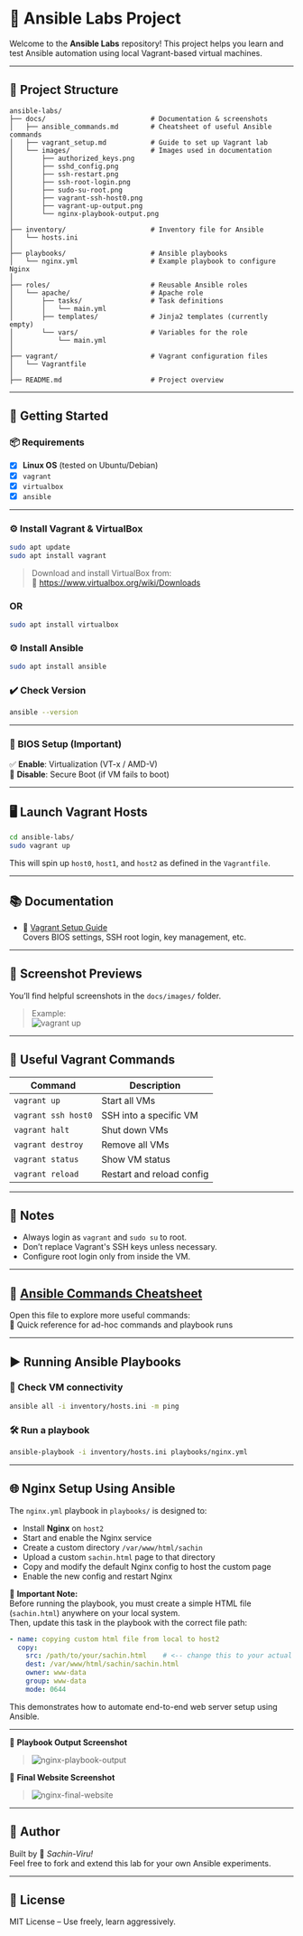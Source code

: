 # 🧪 Ansible Labs Project

Welcome to the **Ansible Labs** repository! This project helps you learn and test Ansible automation using local Vagrant-based virtual machines.

---

## 📁 Project Structure

```
ansible-labs/
├── docs/                          # Documentation & screenshots
│   ├── ansible_commands.md        # Cheatsheet of useful Ansible commands
│   ├── vagrant_setup.md           # Guide to set up Vagrant lab
│   └── images/                    # Images used in documentation
│       ├── authorized_keys.png
│       ├── sshd_config.png
│       ├── ssh-restart.png
│       ├── ssh-root-login.png
│       ├── sudo-su-root.png
│       ├── vagrant-ssh-host0.png
│       ├── vagrant-up-output.png
│       └── nginx-playbook-output.png
│
├── inventory/                     # Inventory file for Ansible
│   └── hosts.ini
│
├── playbooks/                     # Ansible playbooks
│   └── nginx.yml                  # Example playbook to configure Nginx
│
├── roles/                         # Reusable Ansible roles
│   └── apache/                    # Apache role
│       ├── tasks/                 # Task definitions
│       │   └── main.yml
│       ├── templates/             # Jinja2 templates (currently empty)
│       └── vars/                  # Variables for the role
│           └── main.yml
│
├── vagrant/                       # Vagrant configuration files
│   └── Vagrantfile
│
├── README.md                      # Project overview
```

---

## 🚀 Getting Started

### 📦 Requirements

- [x] **Linux OS** (tested on Ubuntu/Debian)
- [x] `vagrant`
- [x] `virtualbox`
- [x] `ansible`

---

### ⚙️ Install Vagrant & VirtualBox

```bash
sudo apt update
sudo apt install vagrant
```

> Download and install VirtualBox from:  
> 🔗 https://www.virtualbox.org/wiki/Downloads

### OR

```bash
sudo apt install virtualbox
```

### ⚙️ Install Ansible

```bash
sudo apt install ansible
```

### ✔️ Check Version

```bash
ansible --version
```

---

### 🔐 BIOS Setup (Important)

✅ **Enable**: Virtualization (VT-x / AMD-V)  
🚫 **Disable**: Secure Boot (if VM fails to boot)

---

## 🖥️ Launch Vagrant Hosts

```bash
cd ansible-labs/
sudo vagrant up
```

This will spin up `host0`, `host1`, and `host2` as defined in the `Vagrantfile`.

---

## 📚 Documentation

- 📘 [Vagrant Setup Guide](docs/vagrant_setup.md)  
  Covers BIOS settings, SSH root login, key management, etc.

---

## 📸 Screenshot Previews

You’ll find helpful screenshots in the `docs/images/` folder.

> Example:  
> ![vagrant up](docs/images/vagrant-up-output.png)

---

## 🔧 Useful Vagrant Commands

| Command                    | Description                          |
|---------------------------|--------------------------------------|
| `vagrant up`              | Start all VMs                        |
| `vagrant ssh host0`       | SSH into a specific VM               |
| `vagrant halt`            | Shut down VMs                        |
| `vagrant destroy`         | Remove all VMs                       |
| `vagrant status`          | Show VM status                       |
| `vagrant reload`          | Restart and reload config            |

---

## 📌 Notes

- Always login as `vagrant` and `sudo su` to root.
- Don’t replace Vagrant's SSH keys unless necessary.
- Configure root login only from inside the VM.

---

## 📘 [Ansible Commands Cheatsheet](docs/ansible_commands.md)

Open this file to explore more useful commands:  
📄 Quick reference for ad-hoc commands and playbook runs

---

## ▶️ Running Ansible Playbooks

### 🔁 Check VM connectivity

```bash
ansible all -i inventory/hosts.ini -m ping
```

### 🛠️ Run a playbook

```bash
ansible-playbook -i inventory/hosts.ini playbooks/nginx.yml
```

---

## 🌐 Nginx Setup Using Ansible

The `nginx.yml` playbook in `playbooks/` is designed to:

- Install **Nginx** on `host2`  
- Start and enable the Nginx service  
- Create a custom directory `/var/www/html/sachin`  
- Upload a custom `sachin.html` page to that directory  
- Copy and modify the default Nginx config to host the custom page  
- Enable the new config and restart Nginx  

📝 **Important Note:**  
Before running the playbook, you must create a simple HTML file (`sachin.html`) anywhere on your local system.  
Then, update this task in the playbook with the correct file path:

```yaml
- name: copying custom html file from local to host2 
  copy:
    src: /path/to/your/sachin.html    # <-- change this to your actual file location
    dest: /var/www/html/sachin/sachin.html
    owner: www-data
    group: www-data
    mode: 0644
```

This demonstrates how to automate end-to-end web server setup using Ansible.

---

📸 **Playbook Output Screenshot**  
> ![nginx-playbook-output](docs/images/nginx-playbook-output.png)

📸 **Final Website Screenshot**  
> ![nginx-final-website](docs/images/nginx-final-website.png)

---

## 🧠 Author

Built by 🚀 *Sachin-Viru!*  
Feel free to fork and extend this lab for your own Ansible experiments.

---

## 📜 License

MIT License – Use freely, learn aggressively.

